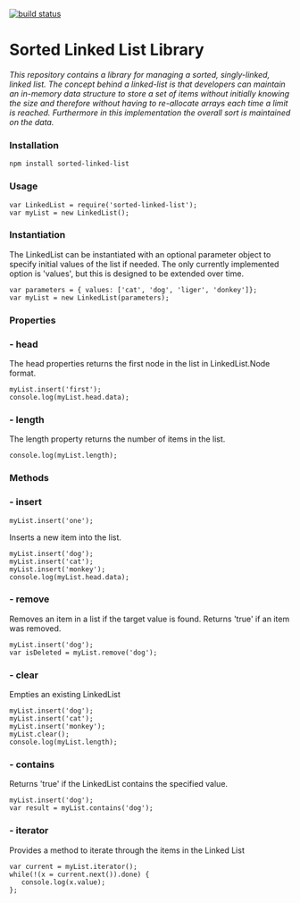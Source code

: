 [![build status](https://travis-ci.org/markpete/SortedLinkedList.svg?branch=master)](http://travis-ci.org/markpete/SortedLinkedList)# Sorted Linked List Library #_This repository contains a library for managing a sorted, singly-linked, linked list.  The concept behind a linked-list is that developers can maintain an in-memory data structure to store a set of items without initially knowing the size and therefore without having to re-allocate arrays each time a limit is reached.  Furthermore in this implementation the overall sort is maintained on the data._### Installation ###```npm install sorted-linked-list```### Usage ###```var LinkedList = require('sorted-linked-list');var myList = new LinkedList();```### Instantiation ###The LinkedList can be instantiated with an optional parameter object to specify initial values of the list if needed.  The only currently implemented option is 'values', but this is designed to be extended over time.```var parameters = { values: ['cat', 'dog', 'liger', 'donkey']};var myList = new LinkedList(parameters);```### Properties ###### - head ###The head properties returns the first node in the list in LinkedList.Node format.```myList.insert('first');console.log(myList.head.data);```### - length ###The length property returns the number of items in the list.```console.log(myList.length);```### Methods ###### - insert ###```myList.insert('one');```Inserts a new item into the list.```myList.insert('dog');myList.insert('cat');myList.insert('monkey');console.log(myList.head.data);```### - remove ###Removes an item in a list if the target value is found.  Returns 'true' if an item was removed.```myList.insert('dog');var isDeleted = myList.remove('dog');```### - clear ###Empties an existing LinkedList```myList.insert('dog');myList.insert('cat');myList.insert('monkey');myList.clear();console.log(myList.length);```### - contains ###Returns 'true' if the LinkedList contains the specified value.```myList.insert('dog');var result = myList.contains('dog');```### - iterator ###Provides a method to iterate through the items in the Linked List```var current = myList.iterator();while(!(x = current.next()).done) {   console.log(x.value);};```